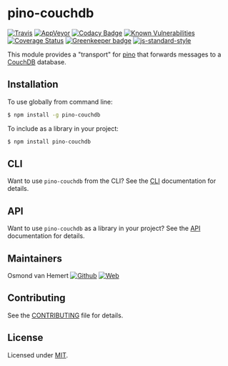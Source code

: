 # pino-couchdb

[![Travis](https://img.shields.io/travis/com/ovhemert/pino-couchdb.svg?branch=master&logo=travis)](https://travis-ci.com/ovhemert/pino-couchdb)
[![AppVeyor](https://img.shields.io/appveyor/ci/ovhemert/pino-couchdb.svg?logo=appveyor)](https://ci.appveyor.com/project/ovhemert/pino-couchdb)
[![Codacy Badge](https://api.codacy.com/project/badge/Grade/20e80d7bc7cf4f81aa4005d1e43be88b)](https://www.codacy.com/app/ovhemert/pino-couchdb?utm_source=github.com&amp;utm_medium=referral&amp;utm_content=ovhemert/pino-couchdb&amp;utm_campaign=Badge_Grade)
[![Known Vulnerabilities](https://snyk.io/test/npm/pino-couchdb/badge.svg)](https://snyk.io/test/npm/pino-couchdb)
[![Coverage Status](https://coveralls.io/repos/github/ovhemert/pino-couchdb/badge.svg?branch=master)](https://coveralls.io/github/ovhemert/pino-couchdb?branch=master)
[![Greenkeeper badge](https://badges.greenkeeper.io/ovhemert/pino-couchdb.svg)](https://greenkeeper.io/)
[![js-standard-style](https://img.shields.io/badge/code%20style-standard-brightgreen.svg?style=flat)](http://standardjs.com/)

This module provides a "transport" for [pino][pino] that forwards messages to a [CouchDB][couchdb] database.

## Installation

To use globally from command line:

```bash
$ npm install -g pino-couchdb
```

To include as a library in your project:

```bash
$ npm install pino-couchdb
```

## CLI

Want to use `pino-couchdb` from the CLI?
See the [CLI](./docs/CLI.md) documentation for details.

## API

Want to use `pino-couchdb` as a library in your project?
See the [API](./docs/API.md) documentation for details.

## Maintainers

Osmond van Hemert
[![Github](https://img.shields.io/badge/-website.svg?style=social&logoColor=333&logo=github)](https://github.com/ovhemert/about)
[![Web](https://img.shields.io/badge/-website.svg?style=social&logoColor=333&logo=nextdoor)](https://www.osmondvanhemert.nl)

## Contributing

See the [CONTRIBUTING](./docs/CONTRIBUTING.md) file for details.

## License

Licensed under [MIT](./LICENSE).

[pino]: https://www.npmjs.com/package/pino
[couchdb]: https://couchdb.apache.org/
